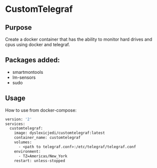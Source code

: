 # CustomTelegraf

## Purpose
Create a docker container that has the ability to monitor hard drives and cpus using docker and telegraf.

## Packages added:
* smartmontools 
* lm-sensors 
* sudo

## Usage

How to use from docker-compose:
```Dockerfile
version: '2'
services:
  customtelegraf:
    image: dyslexicjedi/customtelegraf:latest
    container_name: customtelegraf
    volumes:
      - <path to telegraf.conf>:/etc/telegraf/telegraf.conf
    environment:
      - TZ=Americas/New_York
    restart: unless-stopped
```
